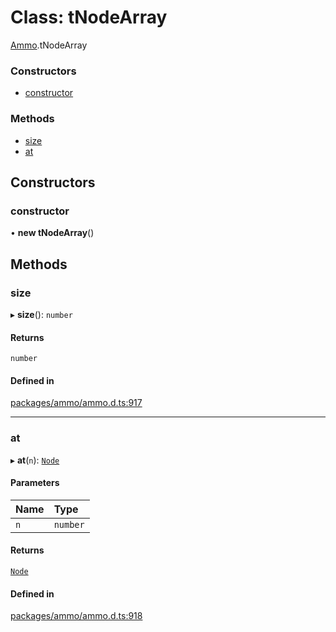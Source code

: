 # Class: tNodeArray

[Ammo](../modules/Ammo.md).tNodeArray


### Constructors

- [constructor](Ammo.tNodeArray.md#constructor)

### Methods

- [size](Ammo.tNodeArray.md#size)
- [at](Ammo.tNodeArray.md#at)

## Constructors

### constructor

• **new tNodeArray**()

## Methods

### size

▸ **size**(): `number`

#### Returns

`number`

#### Defined in

[packages/ammo/ammo.d.ts:917](https://github.com/Orillusion/orillusion/blob/main/packages/ammo/ammo.d.ts#L917)

___

### at

▸ **at**(`n`): [`Node`](Ammo.Node.md)

#### Parameters

| Name | Type |
| :------ | :------ |
| `n` | `number` |

#### Returns

[`Node`](Ammo.Node.md)

#### Defined in

[packages/ammo/ammo.d.ts:918](https://github.com/Orillusion/orillusion/blob/main/packages/ammo/ammo.d.ts#L918)
